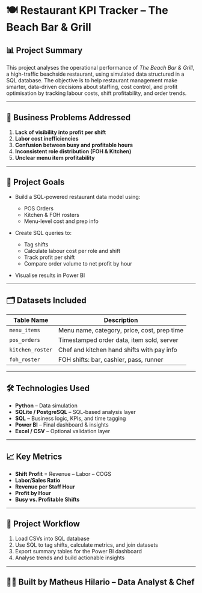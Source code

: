 

# 🍽️ Restaurant KPI Tracker – The Beach Bar & Grill

## 📊 Project Summary

This project analyses the operational performance of *The Beach Bar & Grill*, a high-traffic beachside restaurant, using simulated data structured in a SQL database. The objective is to help restaurant management make smarter, data-driven decisions about staffing, cost control, and profit optimisation by tracking labour costs, shift profitability, and order trends.

---

## 🚨 Business Problems Addressed

1. **Lack of visibility into profit per shift**
2. **Labor cost inefficiencies**
3. **Confusion between busy and profitable hours**
4. **Inconsistent role distribution (FOH & Kitchen)**
5. **Unclear menu item profitability**

---

## 🎯 Project Goals

- Build a SQL-powered restaurant data model using:
  - POS Orders
  - Kitchen & FOH rosters
  - Menu-level cost and prep info

- Create SQL queries to:
  - Tag shifts
  - Calculate labour cost per role and shift
  - Track profit per shift
  - Compare order volume to net profit by hour

- Visualise results in Power BI

---

## 🗂️ Datasets Included

| Table Name         | Description                                 |
|--------------------|---------------------------------------------|
| `menu_items`       | Menu name, category, price, cost, prep time |
| `pos_orders`       | Timestamped order data, item sold, server   |
| `kitchen_roster`   | Chef and kitchen hand shifts with pay info  |
| `foh_roster`       | FOH shifts: bar, cashier, pass, runner      |

---

## 🛠️ Technologies Used

- **Python** – Data simulation
- **SQLite / PostgreSQL** – SQL-based analysis layer
- **SQL** – Business logic, KPIs, and time tagging
- **Power BI** – Final dashboard & insights
- **Excel / CSV** – Optional validation layer

---

## 📈 Key Metrics

- **Shift Profit** = Revenue – Labor – COGS
- **Labor/Sales Ratio**
- **Revenue per Staff Hour**
- **Profit by Hour**
- **Busy vs. Profitable Shifts**

---

## 📌 Project Workflow

1. Load CSVs into SQL database
2. Use SQL to tag shifts, calculate metrics, and join datasets
3. Export summary tables for the Power BI dashboard
4. Analyse trends and build actionable insights

---

## 👨‍🍳 Built by Matheus Hilario – Data Analyst & Chef

